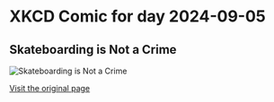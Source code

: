 
# XKCD Comic for day 2024-09-05

## Skateboarding is Not a Crime

![Skateboarding is Not a Crime](https://imgs.xkcd.com/comics/skateboarding_is_not_a_crime.png "'Arrest me, I'm a skateboarder' is an even more obnoxious variant.")

[Visit the original page](https://xkcd.com/172/)
